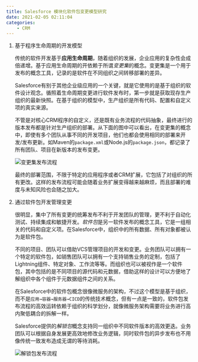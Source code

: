 ```yaml
---
title: Salesforce 模块化软件包变更模型研究
date: 2021-02-05 02:11:04
categories:
    - CRM
---
```


1. 基于程序生命周期的开发模型

   传统的软件开发基于**应用生命周期**，随着组织的发展，企业应用的复杂性会成倍递增。基于应用生命周期的开依赖于所谓*变更集*的概念。变更集是一个用于发布的概念工具，记录的是软件在不同组织之间转移部署的差异。

   Salesforce有别于其他企业级应用的一个关键，就是它使用的是基于组织的软件设计观念。循照着生命周期变更进行软件发布时，第一步就是获取现存生产组织的最新快照。在基于组织的模型中，生产组织是所有代码、配置和自定义项的真实来源。

   不管是对核心CRM程序的自定义，还是既有业务流程的代码抽象，最终进行的版本发布都是针对生产组织的部署。从下面的图中可以看出，在变更集的概念中，即使有多个团队从事不同的开发项目，他们也都会使用相同的部署来开发/发布更新。如Maven的`package.xml`或Node.js的`package.json`，都记录了所有团队、项目在新版本的发布变更。

   ![变更集发布流程](https://656e-env-iybewaod-1257393063.tcb.qcloud.la/1f80d46a17881eabdb6fa30e9c2cc52d_orgbased-dev-flow.png)

   最终的部署范围，不限于特定的应用程序或者CRM扩展，它包括了对组织的所有更改。这样的发布流程可能会随着业务扩展变得越来越麻烦，而且部署的难度与未知风险也会随之加大。
   
2. 通过软件包开发管理变更

   很明显，集中了所有变更的统筹发布不利于开发团队的管理，更不利于自动化测试、持续集成和敏捷开发。*软件包*是另一软件发布的概念工具，它是一组相关的代码和自定义项。在Salesforce中，组织中的所有数据、所有对象都被认为是软件包。

   不同的项目、团队可以借助VCS管理项目的开发和变更。业务团队可以拥有一个特定的软件包，如销售团队可以拥有一个支持销售业务的定制，包括了Lightning组件、特定对象、工作流等等。而组织也可以被视作是一个软件包，其中包括的是不同项目的源代码和元数据，借助这样的设计可以方便地了解组织中各个组件于元数据组件之间的关系。

   在Salesforce中的软件包概念很像微服务的架构，不过这个模型是基于组织，而不是`应用→容器→服务器→CICD`的传统技术概念，但有一点是一致的，软件包发布流程的高效运转依赖于组织的科学划分，就像微服务架构需要将业务进行高内聚低耦合的拆解一样。

   Salesforce提供的*解锁包*概念支持同一组织中不同软件版本的高效更迭。业务团队可以根据自身发展更高效地修改业务逻辑，同时软件包的异步发布也不用像传统一致发布造成无谓的等待消耗。

   ![解锁包发布流程](https://656e-env-iybewaod-1257393063.tcb.qcloud.la/6da67138a625ea5941dfa5e5445cf514_artifacts-based-dev-flow.png)

